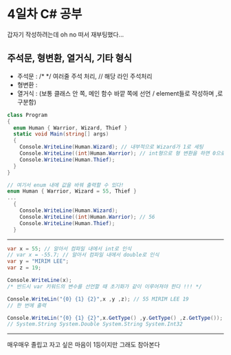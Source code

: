 # 4일차 C# 공부
갑자기 작성하려는데 oh no 떠서 재부팅했다... 

## 주석문, 형변환, 열거식, 기타 형식
* 주석문 : /*  */ 여러줄 주석 처리, // 해당 라인 주석처리
* 형변환 : 
* 열거식 : (보통 클래스 안 쪽, 메인 함수 바깥 쪽에 선언 / element들로 작성하며 ,로 구분함)

```c#
class Program 
{
  enum Human { Warrior, Wizard, Thief }
  static void Main(string[] args)
  {
    Console.WriteLine(Human.Wizard); // 내부적으로 Wizard가 1로 세팅
    Console.WriteLine((int)Human.Warrior); // int형으로 형 변환을 하면 0으로 출력
    Console.WriteLine(Human.Thief);
  }
}
```

```c#
// 여기서 enum 내에 값을 바꿔 출력할 수 있다!
enum Human { Warrior, Wizard = 55, Thief }
...
  {
    Console.WriteLine(Human.Wizard); 
    Console.WriteLine((int)Human.Warrior); // 56
    Console.WriteLine(Human.Thief);
  }
  ```
  
---

```c#
var x = 55; // 알아서 컴파일 내에서 int로 인식
// var x = -55.7; // 알아서 컴파일 내에서 double로 인식
var y = "MIRIM LEE";
var z = 19;

Console.WriteLine(x);
/* 반드시 var 키워드의 변수를 선언할 때 초기화가 같이 이루어져야 한다 !!! */

Console.WriteLin("{0} {1} {2}",x ,y ,z); // 55 MIRIM LEE 19
// 한 번에 출력

Console.WriteLin("{0} {1} {2}",x.GetType() ,y.GetType() ,z.GetType());
// System.String System.Double System.String System.Int32
```

---
매우매우 졸립고 자고 싶은 마음이 1등이지만 그래도 참아본다


